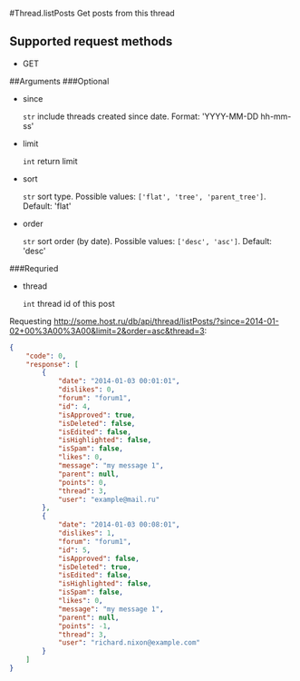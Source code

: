 #Thread.listPosts
Get posts from this thread

## Supported request methods 
* GET

##Arguments
###Optional
* since

   ```str``` include threads created since date. Format: 'YYYY-MM-DD hh-mm-ss'
* limit

   ```int``` return limit
* sort
  
   ```str``` sort type. Possible values: ```['flat', 'tree', 'parent_tree']```. Default: 'flat'
* order

   ```str``` sort order (by date). Possible values: ```['desc', 'asc']```. Default: 'desc'


###Requried
* thread

   ```int``` thread id of this post


Requesting http://some.host.ru/db/api/thread/listPosts/?since=2014-01-02+00%3A00%3A00&limit=2&order=asc&thread=3:
```json
{
    "code": 0,
    "response": [
        {
            "date": "2014-01-03 00:01:01",
            "dislikes": 0,
            "forum": "forum1",
            "id": 4,
            "isApproved": true,
            "isDeleted": false,
            "isEdited": false,
            "isHighlighted": false,
            "isSpam": false,
            "likes": 0,
            "message": "my message 1",
            "parent": null,
            "points": 0,
            "thread": 3,
            "user": "example@mail.ru"
        },
        {
            "date": "2014-01-03 00:08:01",
            "dislikes": 1,
            "forum": "forum1",
            "id": 5,
            "isApproved": false,
            "isDeleted": true,
            "isEdited": false,
            "isHighlighted": false,
            "isSpam": false,
            "likes": 0,
            "message": "my message 1",
            "parent": null,
            "points": -1,
            "thread": 3,
            "user": "richard.nixon@example.com"
        }
    ]
}
```
